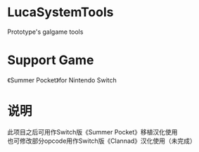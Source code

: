 # LucaSystemTools
Prototype's galgame tools
# Support Game
《Summer Pocket》for Nintendo Switch
# 说明
此项目之后可用作Switch版《Summer Pocket》移植汉化使用  
也可修改部分opcode用作Switch版《Clannad》汉化使用（未完成）

# 
